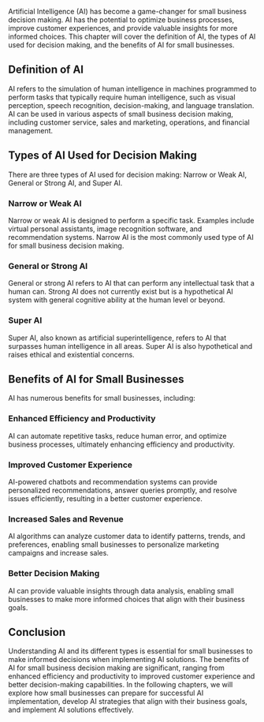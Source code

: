 
Artificial Intelligence (AI) has become a game-changer for small business decision making. AI has the potential to optimize business processes, improve customer experiences, and provide valuable insights for more informed choices. This chapter will cover the definition of AI, the types of AI used for decision making, and the benefits of AI for small businesses.

Definition of AI
----------------

AI refers to the simulation of human intelligence in machines programmed to perform tasks that typically require human intelligence, such as visual perception, speech recognition, decision-making, and language translation. AI can be used in various aspects of small business decision making, including customer service, sales and marketing, operations, and financial management.

Types of AI Used for Decision Making
------------------------------------

There are three types of AI used for decision making: Narrow or Weak AI, General or Strong AI, and Super AI.

### Narrow or Weak AI

Narrow or weak AI is designed to perform a specific task. Examples include virtual personal assistants, image recognition software, and recommendation systems. Narrow AI is the most commonly used type of AI for small business decision making.

### General or Strong AI

General or strong AI refers to AI that can perform any intellectual task that a human can. Strong AI does not currently exist but is a hypothetical AI system with general cognitive ability at the human level or beyond.

### Super AI

Super AI, also known as artificial superintelligence, refers to AI that surpasses human intelligence in all areas. Super AI is also hypothetical and raises ethical and existential concerns.

Benefits of AI for Small Businesses
-----------------------------------

AI has numerous benefits for small businesses, including:

### Enhanced Efficiency and Productivity

AI can automate repetitive tasks, reduce human error, and optimize business processes, ultimately enhancing efficiency and productivity.

### Improved Customer Experience

AI-powered chatbots and recommendation systems can provide personalized recommendations, answer queries promptly, and resolve issues efficiently, resulting in a better customer experience.

### Increased Sales and Revenue

AI algorithms can analyze customer data to identify patterns, trends, and preferences, enabling small businesses to personalize marketing campaigns and increase sales.

### Better Decision Making

AI can provide valuable insights through data analysis, enabling small businesses to make more informed choices that align with their business goals.

Conclusion
----------

Understanding AI and its different types is essential for small businesses to make informed decisions when implementing AI solutions. The benefits of AI for small business decision making are significant, ranging from enhanced efficiency and productivity to improved customer experience and better decision-making capabilities. In the following chapters, we will explore how small businesses can prepare for successful AI implementation, develop AI strategies that align with their business goals, and implement AI solutions effectively.
